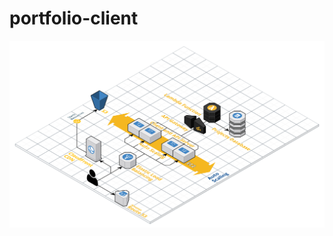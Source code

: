 # portfolio-client



![alt text](https://github.com/johnstonjacob/portfolio-client/blob/master/architecture.svg "System Architecture")
